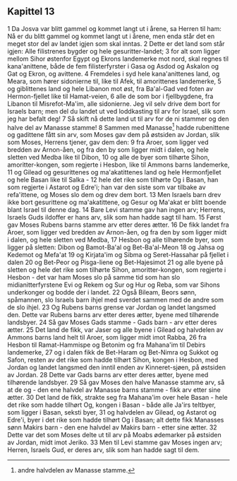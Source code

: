 ## Kapittel 13

1 Da Josva var blitt gammel og kommet langt ut i årene, sa Herren til ham: Nå er du blitt gammel og kommet langt ut i årene, men enda står det en meget stor del av landet igjen som skal inntas.
2 Dette er det land som står igjen: Alle filistrenes bygder og hele gesuritter-landet;
3 for alt som ligger mellom Sihor østenfor Egypt og Ekrons landemerke mot nord, skal regnes til kana'anittene, både de fem filisterfyrster i Gasa og Asdod og Askalon og Gat og Ekron, og avittene.
4 Fremdeles i syd hele kana'anittenes land, og Meara, som hører sidonierne til, like til Afek, til amorittenes landemerke,
5 og giblittenes land og hele Libanon mot øst, fra Ba'al-Gad ved foten av Hermon-fjellet like til Hamat-veien,
6 alle de som bor i fjellbygdene, fra Libanon til Misrefot-Ma'im, alle sidonierne. Jeg vil selv drive dem bort for Israels barn; men del du landet ut ved loddkasting til arv for Israel, slik som jeg har befalt deg!
7 Så skift nå dette land ut til arv for de ni stammer og den halve del av Manasse stamme!
8 Sammen med Manasse[^1] hadde rubenittene og gadittene fått sin arv, som Moses gav dem på østsiden av Jordan, slik som Moses, Herrens tjener, gav dem den:
9 fra Aroer, som ligger ved bredden av Arnon-åen, og fra den by som ligger midt i dalen, og hele sletten ved Medba like til Dibon,
10 og alle de byer som tilhørte Sihon, amoritter-kongen, som regjerte i Hesbon, like til Ammons barns landemerke,
11 og Gilead og gesurittenes og ma'akatittenes land og hele Hermonfjellet og hele Basan like til Salka -
12 hele det rike som tilhørte Og i Basan, han som regjerte i Astarot og Edre'i; han var den siste som var tilbake av refa'ittene, og Moses slo dem og drev dem bort.
13 Men Israels barn drev ikke bort gesurittene og ma'akatittene, og Gesur og Ma'akat er blitt boende blant Israel til denne dag.
14 Bare Levi stamme gav han ingen arv; Herrens, Israels Guds ildoffer er hans arv, slik som han hadde sagt til ham.
15 Først gav Moses Rubens barns stamme arv etter deres ætter.
16 De fikk landet fra Aroer, som ligger ved bredden av Arnon-åen, og fra den by som ligger midt i dalen, og hele sletten ved Medba,
17 Hesbon og alle tilhørende byer, som ligger på sletten: Dibon og Bamot-Ba'al og Bet-Ba'al-Meon
18 og Jahsa og Kedemot og Mefa'at
19 og Kirjata'im og Sibma og Seret-Hassahar på fjellet i dalen
20 og Bet-Peor og Pisga-liene og Bet-Hajesimot
21 og alle byene på sletten og hele det rike som tilhørte Sihon, amoritter-kongen, som regjerte i Hesbon - det var ham Moses slo på samme tid som han slo midianitterfyrstene Evi og Rekem og Sur og Hur og Reba, som var Sihons underkonger og bodde der i landet.
22 Også Bileam, Beors sønn, spåmannen, slo Israels barn ihjel med sverdet sammen med de andre som de slo ihjel.
23 Og Rubens barns grense var Jordan og landet langsmed den. Dette var Rubens barns arv etter deres ætter, byene med tilhørende landsbyer.
24 Så gav Moses Gads stamme - Gads barn - arv etter deres ætter.
25 Det land de fikk, var Jaser og alle byene i Gilead og halvdelen av Ammons barns land helt til Aroer, som ligger midt imot Rabba,
26 fra Hesbon til Ramat-Hammispe og Betonim og fra Mahana'im til Debirs landemerke,
27 og i dalen fikk de Bet-Haram og Bet-Nimra og Sukkot og Safon, resten av det rike som hadde tilhørt Sihon, kongen i Hesbon, med Jordan og landet langsmed den inntil enden av Kinneret-sjøen, på østsiden av Jordan.
28 Dette var Gads barns arv etter deres ætter, byene med tilhørende landsbyer.
29 Så gav Moses den halve Manasse stamme arv, så at de og - den ene halvdel av Manasse barns stamme - fikk arv etter sine ætter.
30 Det land de fikk, strakte seg fra Mahana'im over hele Basan - hele det rike som hadde tilhørt Og, kongen i Basan - både alle Ja'irs teltbyer, som ligger i Basan, seksti byer,
31 og halvdelen av Gilead, og Astarot og Edre'i, byer i det rike som hadde tilhørt Og i Basan; alt dette fikk Manasses sønn Makirs barn - den ene halvdel av Makirs barn - etter sine ætter.
32 Dette var det som Moses delte ut til arv på Moabs ødemarker på østsiden av Jordan, midt imot Jeriko.
33 Men til Levi stamme gav Moses ingen arv; Herren, Israels Gud, er deres arv, slik som han hadde sagt til dem.

[^1]:  andre halvdelen av Manasse stamme.
